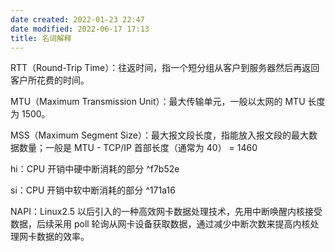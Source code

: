 ```yaml
---
date created: 2022-01-23 22:47
date modified: 2022-06-17 17:13
title: 名词解释
---
```


RTT（Round-Trip Time）：往返时间，指一个短分组从客户到服务器然后再返回客户所花费的时间。

MTU（Maximum Transmission Unit）：最大传输单元，一般以太网的 MTU 长度为 1500。

MSS（Maximum Segment Size）：最大报文段长度，指能放入报文段的最大数据数量；一般是 MTU - TCP/IP 首部长度（通常为 40） = 1460

hi：CPU 开销中硬中断消耗的部分 ^f7b52e

si：CPU 开销中软中断消耗的部分 ^171a16

NAPI：Linux2.5 以后引入的一种高效网卡数据处理技术，先用中断唤醒内核接受数据，后续采用 poll 轮询从网卡设备获取数据，通过减少中断次数来提高内核处理网卡数据的效率。